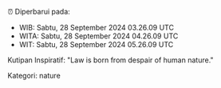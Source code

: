 ⏰ Diperbarui pada:
- WIB: Sabtu, 28 September 2024 03.26.09 UTC
- WITA: Sabtu, 28 September 2024 04.26.09 UTC
- WIT: Sabtu, 28 September 2024 05.26.09 UTC

Kutipan Inspiratif:
"Law is born from despair of human nature."


Kategori: nature

